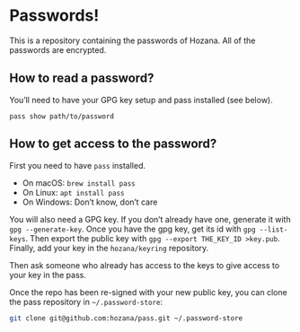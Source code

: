 # Passwords!

This is a repository containing the passwords of Hozana.
All of the passwords are encrypted.

## How to read a password?
You’ll need to have your GPG key setup and pass installed (see below).

```
pass show path/to/password
```

## How to get access to the password?
First you need to have `pass` installed.
- On macOS: `brew install pass`
- On Linux: `apt install pass`
- On Windows: Don’t know, don’t care

You will also need a GPG key. If you don’t already have one, generate it with `gpg --generate-key`.
Once you have the gpg key, get its id with `gpg --list-keys`. Then export the public key with
`gpg --export THE_KEY_ID >key.pub`. Finally, add your key in the `hozana/keyring` repository.

Then ask someone who already has access to the keys to give access to your key in the pass.

Once the repo has been re-signed with your new public key, you can clone the pass repository in
`~/.password-store`:
```bash
git clone git@github.com:hozana/pass.git ~/.password-store
```
